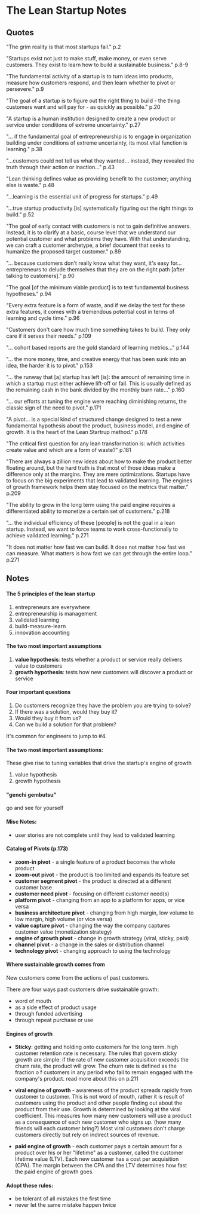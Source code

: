 # The Lean Startup Notes

## Quotes

"The grim reality is that most startups fail." p.2

"Startups exist not just to make stuff, make money, or even serve customers.  They exist to learn how to build a sustainable business." p.8-9

"The fundamental activity of a startup is to turn ideas into products, measure how customers respond, and then learn whether to pivot or persevere." p.9

"The goal of a startup is to figure out the right thing to build - the thing customers want and will pay for - as quickly as possible." p.20

"A startup is a human institution designed to create a new product or service under conditions of extreme uncertainty." p.27

"... if the fundamental goal of entrepreneurship is to engage in organization building under conditions of extreme uncertainty, its most vital function is learning." p.38

"...customers could not tell us what they wanted... instead, they revealed the truth through their action or inaction..." p.43

"Lean thinking defines value as providing benefit to the customer; anything else is waste." p.48

"...learning is the essential unit of progress for startups." p.49

"...true startup productivity [is] systematically figuring out the right things to build." p.52

"The goal of early contact with customers is not to gain definitive answers.  Instead, it is to clarify at a basic, course level that we understand our potential customer and what problems they have.  With that understanding, we can craft a customer archetype, a brief document that seeks to humanize the proposed target customer." p.89

"... because customers don't really know what they want, it's easy for... entrepreneurs to delude themselves that they are on the right path [after talking to customers]." p.90

"The goal [of the minimum viable product] is to test fundamental business hypotheses." p.94

"Every extra feature is a form of waste, and if we delay the test for these extra features, it comes with a tremendous potential cost in terms of learning and cycle time." p.96

"Customers don't care how much time something takes to build.  They only care if it serves their needs." p.109

"... cohort based reports are the gold standard of learning metrics..." p.144

"... the more money, time, and creative energy that has been sunk into an idea, the harder it is to pivot." p.153

"... the runway that [a] startup has left [is]: the amount of remaining time in which a startup must either achieve lift-off or fail.  This is usually defined as the remaining cash in the bank divided by the monthly burn rate..." p.160

"... our efforts at tuning the engine were reaching diminishing returns, the classic sign of the need to pivot." p.171

"A pivot... is a special kind of structured change designed to test a new fundamental hypothesis about the product, business model, and engine of growth.  It is the heart of the Lean Startrup method." p.178

"The critical first question for any lean transformation is: which activities create value and which are a form of waste?" p.181

"There are always a zillion new ideas about how to make the product better floating around, but the hard truth is that most of those ideas make a difference only at the margins.  They are mere optimizations.  Startups have to focus on the big experiments that lead to validated learning.  The engines of growth framework helps them stay focused on the metrics that matter." p.209

"The ability to grow in the long term using the paid engine requires a differentiated ability to monetize a certain set of customers." p.218

"... the individual efficiency of these [people] is not the goal in a lean startup.  Instead, we want to force teams to work cross-functionally to achieve validated learning." p.271

"It does not matter how fast we can build.  It does not matter how fast we can measure.  What matters is how fast we can get through the entire loop." p.271


## Notes

#### The 5 principles of the lean startup

1. entrepreneurs are everywhere
2. entrepreneurship is management 
3. validated learning
4. build-measure-learn
5. innovation accounting

#### The two most important assumptions

1. **value hypothesis**: tests whether a product or service really delivers value to customers
2. **growth hypothesis**: tests how new customers will discover a product or service

#### Four important questions

1. Do customers recognize they have the problem you are trying to solve?
2. If there was a solution, would they buy it?
3. Would they buy it from us?
4. Can we build a solution for that problem?

It's common for engineers to jump to #4.

#### The two most important assumptions:

These give rise to tuning variables that drive the startup's engine of growth

1. value hypothesis
2. growth hypothesis

#### "genchi gembutsu"

go and see for yourself

#### Misc Notes:

* user stories are not complete until they lead to validated learning

#### Catalog of Pivots (p.173)

* **zoom-in pivot** - a single feature of a product becomes the whole product
* **zoom-out pivot** - the product is too limited and expands its feature set 
* **customer segment pivot** - the product is directed at a different customer base
* **customer need pivot** - focusing on different customer need(s)
* **platform pivot** - changing from an app to a platform for apps, or vice versa
* **business architecture pivot** - changing from high margin, low volume to low margin, high volume (or vice versa)
* **value capture pivot** - changing the way the company captures customer value (monetization strategy)
* **engine of growth pivot** - change in growth strategy (viral, sticky, paid)
* **channel pivot** - a change in the sales or distribution channel 
* **technology pivot** - changing approach to using the technology

#### Where sustainable growth comes from

New customers come from the actions of past customers.

There are four ways past customers drive sustainable growth:

* word of mouth
* as a side effect of product usage
* through funded advertising 
* through repeat purchase or use

#### Engines of growth

* **Sticky**: getting and holding onto customers for the long term. high customer retention rate is necessary.  The rules that govern sticky growth are simple: if the rate of new customer acquisition exceeds the churn rate, the product will grow.  The churn rate is defined as the fraction o f customers in any period who fail to remain engaged with the company's product.  read more about this on p.211

* **viral engine of growth** - awareness of the product spreads rapidly from customer to customer.  This is not word of mouth, rather it is result of customers using the product and other people finding out about the product from their use.  Growth is determined by looking at the viral coefficient.  This measures how many new customers will use a product as a consequence  of each new customer who signs up. (how many friends will each customer bring?)  Most viral customers don't charge customers directly but rely on indirect sources of revenue.

* **paid engine of growth** - each customer pays a certain amount for a product over his or her "lifetime" as a customer, called the customer lifetime value (LTV).  Each new customer has a cost per acquisition (CPA).  The margin between the CPA and the LTV determines how fast the paid engine of growth goes.

#### Adopt these rules:

* be tolerant of all mistakes the first time
* never let the same mistake happen twice

